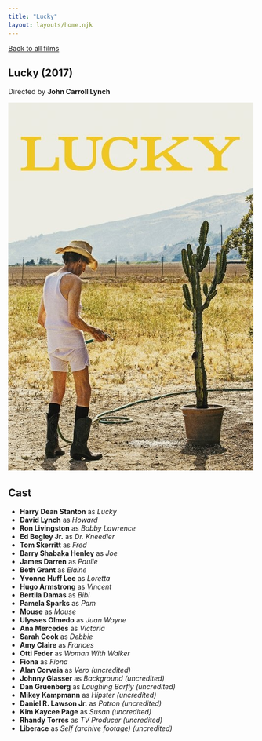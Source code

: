 ```yaml
---
title: "Lucky"
layout: layouts/home.njk
---
```


<a href="../">Back to all films</a>

<article class="film">
  <h1>Lucky (2017)</h1>

  <p class="director">
    Directed by <strong>John Carroll Lynch</strong>
  </p>

  <img src="../films/posters/lucky.jpg" alt="">

  <h2>
    Cast
  </h2>
  <ul>
    <li><strong>Harry Dean Stanton</strong> as <em>Lucky</em></li>
<li><strong>David Lynch</strong> as <em>Howard</em></li>
<li><strong>Ron Livingston</strong> as <em>Bobby Lawrence</em></li>
<li><strong>Ed Begley Jr.</strong> as <em>Dr. Kneedler</em></li>
<li><strong>Tom Skerritt</strong> as <em>Fred</em></li>
<li><strong>Barry Shabaka Henley</strong> as <em>Joe</em></li>
<li><strong>James Darren</strong> as <em>Paulie</em></li>
<li><strong>Beth Grant</strong> as <em>Elaine</em></li>
<li><strong>Yvonne Huff Lee</strong> as <em>Loretta</em></li>
<li><strong>Hugo Armstrong</strong> as <em>Vincent</em></li>
<li><strong>Bertila Damas</strong> as <em>Bibi</em></li>
<li><strong>Pamela Sparks</strong> as <em>Pam</em></li>
<li><strong>Mouse</strong> as <em>Mouse</em></li>
<li><strong>Ulysses Olmedo</strong> as <em>Juan Wayne</em></li>
<li><strong>Ana Mercedes</strong> as <em>Victoria</em></li>
<li><strong>Sarah Cook</strong> as <em>Debbie</em></li>
<li><strong>Amy Claire</strong> as <em>Frances</em></li>
<li><strong>Otti Feder</strong> as <em>Woman With Walker</em></li>
<li><strong>Fiona</strong> as <em>Fiona</em></li>
<li><strong>Alan Corvaia</strong> as <em>Vero (uncredited)</em></li>
<li><strong>Johnny Glasser</strong> as <em>Background (uncredited)</em></li>
<li><strong>Dan Gruenberg</strong> as <em>Laughing Barfly (uncredited)</em></li>
<li><strong>Mikey Kampmann</strong> as <em>Hipster (uncredited)</em></li>
<li><strong>Daniel R. Lawson Jr.</strong> as <em>Patron (uncredited)</em></li>
<li><strong>Kim Kaycee Page</strong> as <em>Susan (uncredited)</em></li>
<li><strong>Rhandy Torres</strong> as <em>TV Producer (uncredited)</em></li>
<li><strong>Liberace</strong> as <em>Self (archive footage) (uncredited)</em></li>
  </ul>
</article>
